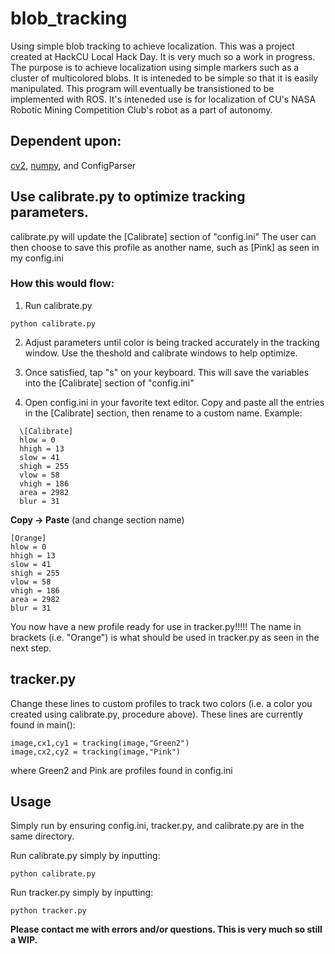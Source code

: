 # blob_tracking
Using simple blob tracking to achieve localization. This was a project created at HackCU Local Hack Day. It is very much so a work in progress. The purpose is to achieve localization using simple markers such as a cluster of multicolored blobs. It is inteneded to be simple so that it is easily manipulated. This program will eventually be transistioned to be implemented with ROS. It's inteneded use is for localization of CU's NASA Robotic Mining Competition Club's robot as a part of autonomy.

## Dependent upon:
[cv2](https://docs.opencv.org/2.4/doc/tutorials/introduction/linux_install/linux_install.html), [numpy](https://www.scipy.org/install.html), and ConfigParser

## Use calibrate.py to optimize tracking parameters. 
calibrate.py will update the \[Calibrate] section of "config.ini"
The user can then choose to save this profile as another name, such as \[Pink] as seen in my config.ini
### How this would flow:
1. Run calibrate.py
```
python calibrate.py
```
2. Adjust parameters until color is being tracked accurately in the tracking window. Use the theshold and calibrate windows to help optimize.

3. Once satisfied, tap "s" on your keyboard. This will save the variables into the \[Calibrate] section of "config.ini"

4. Open config.ini in your favorite text editor. Copy and paste all the entries in the \[Calibrate] section, then rename to a custom name. Example:
```
  \[Calibrate]
  hlow = 0
  hhigh = 13
  slow = 41
  shigh = 255
  vlow = 58
  vhigh = 186
  area = 2982
  blur = 31
  ```
  
  
**Copy -> Paste** (and change section name)


  ```
  [Orange]
  hlow = 0
  hhigh = 13
  slow = 41
  shigh = 255
  vlow = 58
  vhigh = 186
  area = 2982
  blur = 31
```


You now have a new profile ready for use in tracker.py!!!!! The name in brackets (i.e. "Orange") is what should be used in tracker.py as seen in the next step.


## tracker.py
Change these lines to custom profiles to track two colors (i.e. a color you created using calibrate.py, procedure above). These lines are currently found in main():
```
image,cx1,cy1 = tracking(image,"Green2")
image,cx2,cy2 = tracking(image,"Pink")
```
where Green2 and Pink are profiles found in config.ini

## Usage
Simply run by ensuring config.ini, tracker.py, and calibrate.py are in the same directory.

Run calibrate.py simply by inputting:
```
python calibrate.py
```

Run tracker.py simply by inputting:
```
python tracker.py
```

**Please contact me with errors and/or questions. This is very much so still a WIP.**

